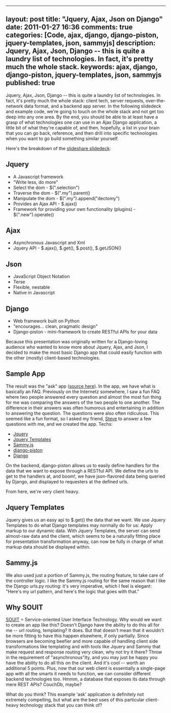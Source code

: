 
---
layout: post
title: "Jquery, Ajax, Json on Django"
date: 2011-01-27 16:36
comments: true
categories: [Code, ajax, django, django-piston, jquery-templates, json, sammyjs]
description: Jquery, Ajax, Json, Django -- this is quite a laundry list of technologies.  In fact, it's pretty much the whole stack.
keywords: ajax, django, django-piston, jquery-templates, json, sammyjs
published: true
---

Jquery, Ajax, Json, Django -- this is quite a laundry list of technologies.  In fact, it's pretty much the whole stack: client tech, server requests, over-the-network data format, and a backend app server.  In the following slidedeck and example code, we're going to touch on the whole stack and not get too deep into any one area.  By the end, you should be able to at least have a grasp of what technologies one can use in an Ajax Django application, a little bit of what they're capable of, and then, hopefully, a list in your brain that you can go back, reference, and then drill into specific technologies when you want to go build something similar yourself.

<!--more-->

Here's the breakdown of the [slideshare slidedeck](http://www.slideshare.net/rockycode/jquery-ajax-json-on-django):

Jquery
---------

- A Javascript framework
- "Write less, do more"
- Select the dom - $(".selection")
- Traverse the dom - $(".my").parent()
- Manipulate the dom - $(".my").append("dectomy")
- Provides an Ajax API - $.ajax()
- Framework for providing your own functionality (plugins) - $(".new").operate()

Ajax
---------

- Asynchronous Javascript and Xml
- Jquery API - $.ajax(), $.get(), $.post(), $.getJSON()

Json
---------

- JavaScript Object Notation
- Terse
- Flexible, nestable
- Native in Javascript

Django
---------

- Web framework built on Python
- "encourages... clean, pragmatic design"
- Django-piston - mini-framework to create RESTful APIs for your data


Because this presentation was originally written for a Django-loving audience who wanted to know more about Jquery, Ajax, and Json, I decided to make the most basic Django app that could easily function with the other (mostly) client-based technologies.  

Sample App
--------------

The result was the "ask" app ([source here](https://bitbucket.org/jtsnake/ask>)).  In the app, we have what is basically an FAQ.  Previously on the Internetz somewhere, I saw a fun FAQ where two people answered every question and almost the most fun thing for me was comparing the answers of the two people to one another.  The difference in their answers was often humorous and entertaining in addition to answering the question.  The questions were also often ridiculous.  This seemed like a fun format, so I asked my friend, [Steve](http://rockycode.com/blog/author/steveo/) to answer a few questions with me, and we created the app.  Techs:

- [Jquery](http://jquery.com/)
- [Jquery Templates](http://api.jquery.com/category/plugins/templates/)
- [Sammy.js](http://code.quirkey.com/sammy/)
- [django-piston](https://bitbucket.org/jespern/django-piston/wiki/Home)
- [Django](http://www.djangoproject.com/)

On the backend, django-piston allows us to easily define handlers for the data that we want to expose through a RESTful API.  We define the urls to get to the handlers at, and boom!, we have json-flavored data being queried by Django, and displayed to requesters at the defined urls.

From here, we're very client heavy.  

Jquery Templates
--------------------

Jquery gives us an easy api to $.get() the data that we want.  We use Jquery Templates to do what Django templates may normally do for us:  Apply markup to our dynamic data.  With Jquery Templates, the server can send almost-raw data and the client, which seems to be a naturally fitting place for presentation transformation anyway, can now be fully in charge of what markup data should be displayed within.

Sammy.js
------------

We also used just a portion of Sammy.js, the routing feature, to take care of the controller logic.  I like the Sammy.js routing for the same reason that I like the Django urls.py routing: it's very imperative, which I feel is elegant:  "Here's my url pattern, and here's the logic that goes with that."

Why SOUIT
-------------

[SOUIT](http://souit.org/) = Service-oriented User Interface Technology.  Why would we want to create an app like this?  Doesn't Django have the ability to do this all for me -- url routing, templating?  It does.  But that doesn't mean that it wouldn't be more fitting to have this happen elsewhere, if only partially.  Since browsers are becoming beefier and more capable of handling client side transformations like templating and with tools like Jquery and Sammy that make request and response routing very clean, why not try it there?  Throw in the requirement of "asynchronous"ity, and you may just be happy you have the ability to do all this on the client.  And it's cool -- worth an additional 5 points.  Plus, now that our web client is essentially a single-page app with all the smarts it needs to function, we can consider different backend technologies too.  Hmmm, a database that exposes its data through mere REST APIs?  CouchDb, maybe?

What do you think?  This example 'ask' application is definitely not extremely compelling, but what are the best uses of this particular client-heavy technology stack that you can think of?


  
